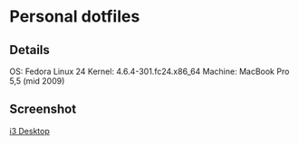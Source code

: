 # Personal dotfiles

## Details

OS: Fedora Linux 24
Kernel: 4.6.4-301.fc24.x86_64
Machine: MacBook Pro 5,5 (mid 2009)

## Screenshot

[i3 Desktop](http://i.imgur.com/DW1wWYm.png?1)
